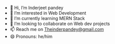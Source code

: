 - 👋 Hi, I’m Inderjeet pandey
- 👀 I’m interested in Web Development
- 🌱 I’m currently learning MERN Stack
- 💞️ I’m looking to collaborate on Web dev projects
- 📫 Reach me on Theinderpandey@gmail.com
- 😄 Pronouns: he/him


<!---
theinderpandey/theinderpandey is a ✨ special ✨ repository because its `README.md` (this file) appears on your GitHub profile.
You can click the Preview link to take a look at your changes.
--->
